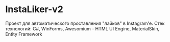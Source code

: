 # InstaLiker-v2
Проект для автоматического проставления "лайков" в Instagram'e.
Стек технологий: C#, WinForms, Awesomium - HTML UI Engine, MaterialSkin, Entity Framework
